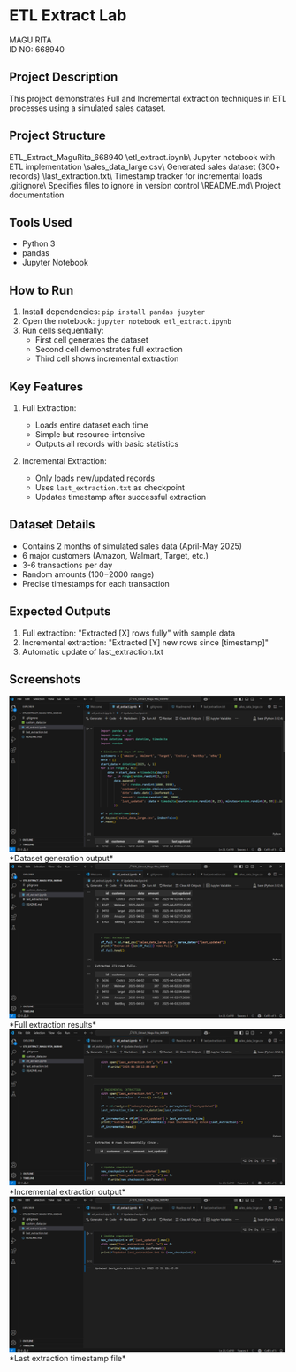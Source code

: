 # ETL Extract Lab 

MAGU RITA  
ID NO: 668940

## Project Description
This project demonstrates Full and Incremental extraction techniques in ETL processes using a simulated sales dataset.

## Project Structure
ETL_Extract_MaguRita_668940
\etl_extract.ipynb\ Jupyter notebook with ETL implementation
\sales_data_large.csv\ Generated sales dataset (300+ records)
\last_extraction.txt\ Timestamp tracker for incremental loads
\.gitignore\ Specifies files to ignore in version control
\README.md\ Project documentation

## Tools Used
- Python 3
- pandas
- Jupyter Notebook

## How to Run
1. Install dependencies: `pip install pandas jupyter`
2. Open the notebook: `jupyter notebook etl_extract.ipynb`
3. Run cells sequentially:
   - First cell generates the dataset
   - Second cell demonstrates full extraction
   - Third cell shows incremental extraction

## Key Features
1. Full Extraction:
   - Loads entire dataset each time
   - Simple but resource-intensive
   - Outputs all records with basic statistics

2. Incremental Extraction:
   - Only loads new/updated records
   - Uses `last_extraction.txt` as checkpoint
   - Updates timestamp after successful extraction

## Dataset Details
- Contains 2 months of simulated sales data (April-May 2025)
- 6 major customers (Amazon, Walmart, Target, etc.)
- 3-6 transactions per day
- Random amounts ($100-$2000 range)
- Precise timestamps for each transaction

## Expected Outputs
1. Full extraction: "Extracted [X] rows fully" with sample data
2. Incremental extraction: "Extracted [Y] new rows since [timestamp]"
3. Automatic update of last_extraction.txt
 
 ## Screenshots

<img src="images/dataset.png" width="500">
*Dataset generation output*

<img src="images/full_extraction.png" width="500">
*Full extraction results* 

<img src="images/incremental_extraction.png" width="500">
*Incremental extraction output*

<img src="images/last_extraction.png" width="500">
*Last extraction timestamp file*

